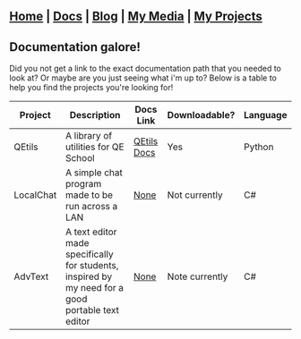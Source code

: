 ## [Home](http://lib-nexus.github.io/site) | [Docs](https://lib-nexus.github.io/site/docs) | [Blog](https://www.youtube.com/watch?v=dQw4w9WgXcQ) | [My Media](https://lib-nexus.github.io/site/my/media) | [My Projects](https://lib-nexus.github.io/site/my/projects)

## Documentation galore!

Did you not get a link to the exact documentation path that you needed to look at? Or maybe are you just seeing what i'm up to? Below is a table to help you find the projects you're looking for!

| Project | Description | Docs Link | Downloadable? | Language |
| --- | --- | --- | --- | --- |
| QEtils | A library of utilities for QE School | [QEtils Docs](https://lib-nexus.github.io/site/docs/QEtils) | Yes | Python |
| LocalChat | A simple chat program made to be run across a LAN | [None](https://lib-nexus.github.io/site/notexist) | Not currently | C# |
| AdvText | A text editor made specifically for students, inspired by my need for a good portable text editor | [None](https://lib-nexus.github.io/site/notexist) | Note currently | C# |
